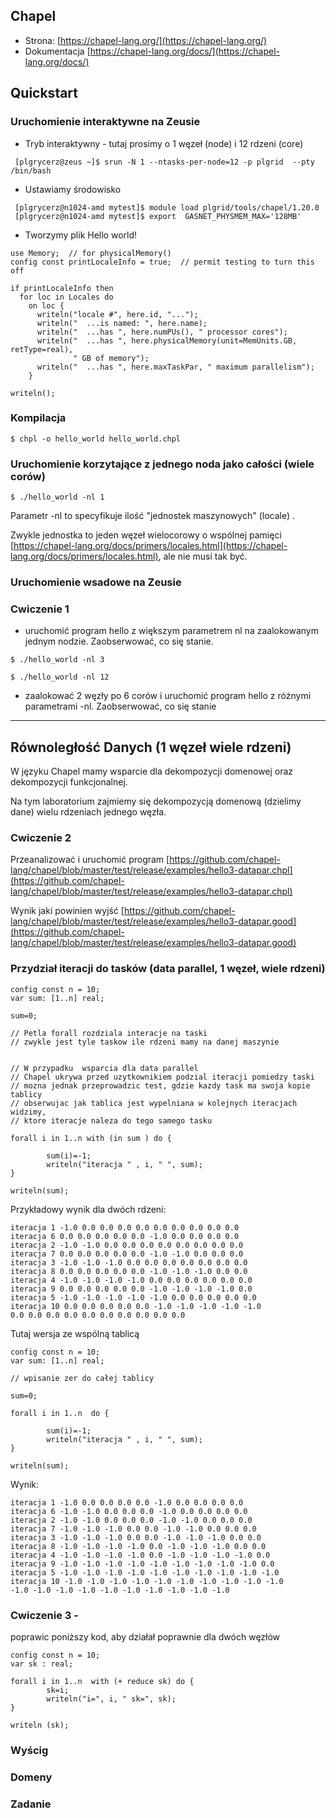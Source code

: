 <!-- class: center, middle, inverse -->

## Chapel
* Strona: [https://chapel-lang.org/](https://chapel-lang.org/)
* Dokumentacja [https://chapel-lang.org/docs/](https://chapel-lang.org/docs/) 

## Quickstart
### Uruchomienie interaktywne  na Zeusie
* Tryb interaktywny - tutaj prosimy o 1 węzeł (node) i 12 rdzeni (core) 
```shell
 [plgrycerz@zeus ~]$ srun -N 1 --ntasks-per-node=12 -p plgrid  --pty /bin/bash
```
* Ustawiamy środowisko 
```shell
 [plgrycerz@n1024-amd mytest]$ module load plgrid/tools/chapel/1.20.0
 [plgrycerz@n1024-amd mytest]$ export  GASNET_PHYSMEM_MAX='128MB'
```
* Tworzymy plik Hello world! 

```chapel
use Memory;  // for physicalMemory()
config const printLocaleInfo = true;  // permit testing to turn this off

if printLocaleInfo then
  for loc in Locales do
    on loc {
      writeln("locale #", here.id, "...");
      writeln("  ...is named: ", here.name);
      writeln("  ...has ", here.numPUs(), " processor cores");
      writeln("  ...has ", here.physicalMemory(unit=MemUnits.GB, retType=real),
              " GB of memory");
      writeln("  ...has ", here.maxTaskPar, " maximum parallelism");
    }

writeln();

```
### Kompilacja
```shell
$ chpl -o hello_world hello_world.chpl
```
 ### Uruchomienie korzytające z jednego noda jako całości (wiele corów)
 ```shell
$ ./hello_world -nl 1
```
Parametr -nl to specyfikuje ilość "jednostek maszynowych" (locale) . 

Zwykle jednostka  to jeden węzeł wielocorowy o wspólnej pamięci [https://chapel-lang.org/docs/primers/locales.html](https://chapel-lang.org/docs/primers/locales.html), ale nie musi tak być.  


### Uruchomienie wsadowe  na Zeusie

### Cwiczenie 1
- uruchomić program hello z większym parametrem nl na zaalokowanym jednym nodzie. Zaobserwować, co się stanie. 
```shell
$ ./hello_world -nl 3
```
```shell
$ ./hello_world -nl 12
```
- zaalokować 2 węzły po 6 corów i uruchomić program hello z różnymi parametrami -nl. Zaobserwować, co się stanie
---
## Równoległość Danych (1 węzeł wiele rdzeni)

W języku Chapel mamy wsparcie dla dekompozycji domenowej oraz dekompozycji funkcjonalnej.  

Na tym laboratorium zajmiemy się dekompozycją domenową (dzielimy dane) wielu rdzeniach jednego węzła.

### Cwiczenie 2

Przeanalizować i uruchomić program [https://github.com/chapel-lang/chapel/blob/master/test/release/examples/hello3-datapar.chpl](https://github.com/chapel-lang/chapel/blob/master/test/release/examples/hello3-datapar.chpl)


Wynik jaki powinien wyjść [https://github.com/chapel-lang/chapel/blob/master/test/release/examples/hello3-datapar.good](https://github.com/chapel-lang/chapel/blob/master/test/release/examples/hello3-datapar.good)

### Przydział iteracji do tasków (data parallel, 1 węzeł, wiele rdzeni)

```chapel
config const n = 10;
var sum: [1..n] real;

sum=0;

// Petla forall rozdziala interacje na taski
// zwykle jest tyle taskow ile rdzeni mamy na danej maszynie


// W przypadku  wsparcia dla data parallel
// Chapel ukrywa przed uzytkownikiem podzial iteracji pomiedzy taski
// mozna jednak przeprowadzic test, gdzie kazdy task ma swoja kopie tablicy
// obserwujac jak tablica jest wypelniana w kolejnych iteracjach widzimy,
// ktore iteracje naleza do tego samego tasku

forall i in 1..n with (in sum ) do {

        sum(i)=-1;
        writeln("iteracja " , i, " ", sum);
}

writeln(sum);
```

Przykładowy wynik dla dwóch rdzeni:
```shell
iteracja 1 -1.0 0.0 0.0 0.0 0.0 0.0 0.0 0.0 0.0 0.0
iteracja 6 0.0 0.0 0.0 0.0 0.0 -1.0 0.0 0.0 0.0 0.0
iteracja 2 -1.0 -1.0 0.0 0.0 0.0 0.0 0.0 0.0 0.0 0.0
iteracja 7 0.0 0.0 0.0 0.0 0.0 -1.0 -1.0 0.0 0.0 0.0
iteracja 3 -1.0 -1.0 -1.0 0.0 0.0 0.0 0.0 0.0 0.0 0.0
iteracja 8 0.0 0.0 0.0 0.0 0.0 -1.0 -1.0 -1.0 0.0 0.0
iteracja 4 -1.0 -1.0 -1.0 -1.0 0.0 0.0 0.0 0.0 0.0 0.0
iteracja 9 0.0 0.0 0.0 0.0 0.0 -1.0 -1.0 -1.0 -1.0 0.0
iteracja 5 -1.0 -1.0 -1.0 -1.0 -1.0 0.0 0.0 0.0 0.0 0.0
iteracja 10 0.0 0.0 0.0 0.0 0.0 -1.0 -1.0 -1.0 -1.0 -1.0
0.0 0.0 0.0 0.0 0.0 0.0 0.0 0.0 0.0 0.0

```

Tutaj wersja ze wspólną tablicą 

```chapel
config const n = 10;
var sum: [1..n] real;

// wpisanie zer do całej tablicy 

sum=0;

forall i in 1..n  do {

        sum(i)=-1;
        writeln("iteracja " , i, " ", sum);
}

writeln(sum);
```

Wynik:
```shell
iteracja 1 -1.0 0.0 0.0 0.0 0.0 -1.0 0.0 0.0 0.0 0.0
iteracja 6 -1.0 -1.0 0.0 0.0 0.0 -1.0 0.0 0.0 0.0 0.0
iteracja 2 -1.0 -1.0 0.0 0.0 0.0 -1.0 -1.0 0.0 0.0 0.0
iteracja 7 -1.0 -1.0 -1.0 0.0 0.0 -1.0 -1.0 0.0 0.0 0.0
iteracja 3 -1.0 -1.0 -1.0 0.0 0.0 -1.0 -1.0 -1.0 0.0 0.0
iteracja 8 -1.0 -1.0 -1.0 -1.0 0.0 -1.0 -1.0 -1.0 0.0 0.0
iteracja 4 -1.0 -1.0 -1.0 -1.0 0.0 -1.0 -1.0 -1.0 -1.0 0.0
iteracja 9 -1.0 -1.0 -1.0 -1.0 -1.0 -1.0 -1.0 -1.0 -1.0 0.0
iteracja 5 -1.0 -1.0 -1.0 -1.0 -1.0 -1.0 -1.0 -1.0 -1.0 -1.0
iteracja 10 -1.0 -1.0 -1.0 -1.0 -1.0 -1.0 -1.0 -1.0 -1.0 -1.0
-1.0 -1.0 -1.0 -1.0 -1.0 -1.0 -1.0 -1.0 -1.0 -1.0
```
### Cwiczenie 3 -

poprawic poniższy kod, aby działał poprawnie dla dwóch  węzłów

```chapel
config const n = 10;
var sk : real;

forall i in 1..n  with (+ reduce sk) do {
        sk=i;
        writeln("i=", i, " sk=", sk);
}

writeln (sk);

```
### Wyścig

### Domeny 

### Zadanie 



